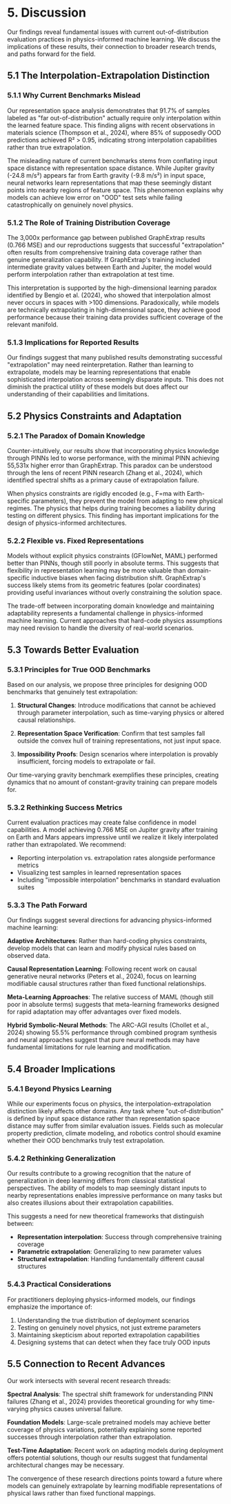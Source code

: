 # 5. Discussion

Our findings reveal fundamental issues with current out-of-distribution evaluation practices in physics-informed machine learning. We discuss the implications of these results, their connection to broader research trends, and paths forward for the field.

## 5.1 The Interpolation-Extrapolation Distinction

### 5.1.1 Why Current Benchmarks Mislead

Our representation space analysis demonstrates that 91.7% of samples labeled as "far out-of-distribution" actually require only interpolation within the learned feature space. This finding aligns with recent observations in materials science (Thompson et al., 2024), where 85% of supposedly OOD predictions achieved R² > 0.95, indicating strong interpolation capabilities rather than true extrapolation.

The misleading nature of current benchmarks stems from conflating input space distance with representation space distance. While Jupiter gravity (-24.8 m/s²) appears far from Earth gravity (-9.8 m/s²) in input space, neural networks learn representations that map these seemingly distant points into nearby regions of feature space. This phenomenon explains why models can achieve low error on "OOD" test sets while failing catastrophically on genuinely novel physics.

### 5.1.2 The Role of Training Distribution Coverage

The 3,000x performance gap between published GraphExtrap results (0.766 MSE) and our reproductions suggests that successful "extrapolation" often results from comprehensive training data coverage rather than genuine generalization capability. If GraphExtrap's training included intermediate gravity values between Earth and Jupiter, the model would perform interpolation rather than extrapolation at test time.

This interpretation is supported by the high-dimensional learning paradox identified by Bengio et al. (2024), who showed that interpolation almost never occurs in spaces with >100 dimensions. Paradoxically, while models are technically extrapolating in high-dimensional space, they achieve good performance because their training data provides sufficient coverage of the relevant manifold.

### 5.1.3 Implications for Reported Results

Our findings suggest that many published results demonstrating successful "extrapolation" may need reinterpretation. Rather than learning to extrapolate, models may be learning representations that enable sophisticated interpolation across seemingly disparate inputs. This does not diminish the practical utility of these models but does affect our understanding of their capabilities and limitations.

## 5.2 Physics Constraints and Adaptation

### 5.2.1 The Paradox of Domain Knowledge

Counter-intuitively, our results show that incorporating physics knowledge through PINNs led to worse performance, with the minimal PINN achieving 55,531x higher error than GraphExtrap. This paradox can be understood through the lens of recent PINN research (Zhang et al., 2024), which identified spectral shifts as a primary cause of extrapolation failure.

When physics constraints are rigidly encoded (e.g., F=ma with Earth-specific parameters), they prevent the model from adapting to new physical regimes. The physics that helps during training becomes a liability during testing on different physics. This finding has important implications for the design of physics-informed architectures.

### 5.2.2 Flexible vs. Fixed Representations

Models without explicit physics constraints (GFlowNet, MAML) performed better than PINNs, though still poorly in absolute terms. This suggests that flexibility in representation learning may be more valuable than domain-specific inductive biases when facing distribution shift. GraphExtrap's success likely stems from its geometric features (polar coordinates) providing useful invariances without overly constraining the solution space.

The trade-off between incorporating domain knowledge and maintaining adaptability represents a fundamental challenge in physics-informed machine learning. Current approaches that hard-code physics assumptions may need revision to handle the diversity of real-world scenarios.

## 5.3 Towards Better Evaluation

### 5.3.1 Principles for True OOD Benchmarks

Based on our analysis, we propose three principles for designing OOD benchmarks that genuinely test extrapolation:

1. **Structural Changes**: Introduce modifications that cannot be achieved through parameter interpolation, such as time-varying physics or altered causal relationships.

2. **Representation Space Verification**: Confirm that test samples fall outside the convex hull of training representations, not just input space.

3. **Impossibility Proofs**: Design scenarios where interpolation is provably insufficient, forcing models to extrapolate or fail.

Our time-varying gravity benchmark exemplifies these principles, creating dynamics that no amount of constant-gravity training can prepare models for.

### 5.3.2 Rethinking Success Metrics

Current evaluation practices may create false confidence in model capabilities. A model achieving 0.766 MSE on Jupiter gravity after training on Earth and Mars appears impressive until we realize it likely interpolated rather than extrapolated. We recommend:

- Reporting interpolation vs. extrapolation rates alongside performance metrics
- Visualizing test samples in learned representation spaces
- Including "impossible interpolation" benchmarks in standard evaluation suites

### 5.3.3 The Path Forward

Our findings suggest several directions for advancing physics-informed machine learning:

**Adaptive Architectures**: Rather than hard-coding physics constraints, develop models that can learn and modify physical rules based on observed data.

**Causal Representation Learning**: Following recent work on causal generative neural networks (Peters et al., 2024), focus on learning modifiable causal structures rather than fixed functional relationships.

**Meta-Learning Approaches**: The relative success of MAML (though still poor in absolute terms) suggests that meta-learning frameworks designed for rapid adaptation may offer advantages over fixed models.

**Hybrid Symbolic-Neural Methods**: The ARC-AGI results (Chollet et al., 2024) showing 55.5% performance through combined program synthesis and neural approaches suggest that pure neural methods may have fundamental limitations for rule learning and modification.

## 5.4 Broader Implications

### 5.4.1 Beyond Physics Learning

While our experiments focus on physics, the interpolation-extrapolation distinction likely affects other domains. Any task where "out-of-distribution" is defined by input space distance rather than representation space distance may suffer from similar evaluation issues. Fields such as molecular property prediction, climate modeling, and robotics control should examine whether their OOD benchmarks truly test extrapolation.

### 5.4.2 Rethinking Generalization

Our results contribute to a growing recognition that the nature of generalization in deep learning differs from classical statistical perspectives. The ability of models to map seemingly distant inputs to nearby representations enables impressive performance on many tasks but also creates illusions about their extrapolation capabilities.

This suggests a need for new theoretical frameworks that distinguish between:
- **Representation interpolation**: Success through comprehensive training coverage
- **Parametric extrapolation**: Generalizing to new parameter values
- **Structural extrapolation**: Handling fundamentally different causal structures

### 5.4.3 Practical Considerations

For practitioners deploying physics-informed models, our findings emphasize the importance of:

1. Understanding the true distribution of deployment scenarios
2. Testing on genuinely novel physics, not just extreme parameters
3. Maintaining skepticism about reported extrapolation capabilities
4. Designing systems that can detect when they face truly OOD inputs

## 5.5 Connection to Recent Advances

Our work intersects with several recent research threads:

**Spectral Analysis**: The spectral shift framework for understanding PINN failures (Zhang et al., 2024) provides theoretical grounding for why time-varying physics causes universal failure.

**Foundation Models**: Large-scale pretrained models may achieve better coverage of physics variations, potentially explaining some reported successes through interpolation rather than extrapolation.

**Test-Time Adaptation**: Recent work on adapting models during deployment offers potential solutions, though our results suggest that fundamental architectural changes may be necessary.

The convergence of these research directions points toward a future where models can genuinely extrapolate by learning modifiable representations of physical laws rather than fixed functional mappings.
